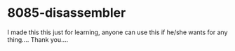 # 8085-disassembler
I made this this just for learning, anyone can use this if he/she wants for any thing....
Thank you....
